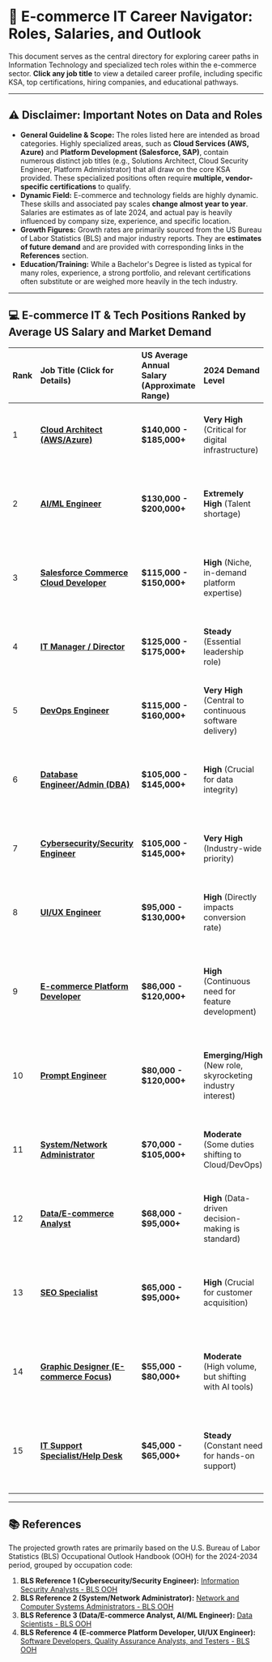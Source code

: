 # 🚀 E-commerce IT Career Navigator: Roles, Salaries, and Outlook

This document serves as the central directory for exploring career paths in Information Technology and specialized tech roles within the e-commerce sector. **Click any job title** to view a detailed career profile, including specific KSA, top certifications, hiring companies, and educational pathways.

---

## ⚠️ Disclaimer: Important Notes on Data and Roles

* **General Guideline & Scope:** The roles listed here are intended as broad categories. Highly specialized areas, such as **Cloud Services (AWS, Azure)** and **Platform Development (Salesforce, SAP)**, contain numerous distinct job titles (e.g., Solutions Architect, Cloud Security Engineer, Platform Administrator) that all draw on the core KSA provided. These specialized positions often require **multiple, vendor-specific certifications** to qualify.
* **Dynamic Field:** E-commerce and technology fields are highly dynamic. These skills and associated pay scales **change almost year to year**. Salaries are estimates as of late 2024, and actual pay is heavily influenced by company size, experience, and specific location.
* **Growth Figures:** Growth rates are primarily sourced from the US Bureau of Labor Statistics (BLS) and major industry reports. They are **estimates of future demand** and are provided with corresponding links in the **References** section.
* **Education/Training:** While a Bachelor's Degree is listed as typical for many roles, experience, a strong portfolio, and relevant certifications often substitute or are weighed more heavily in the tech industry.

---

## 💻 E-commerce IT & Tech Positions Ranked by Average US Salary and Market Demand

| Rank | Job Title (Click for Details) | US Average Annual Salary (Approximate Range) | 2024 Demand Level | Projected Growth (Next 5-10 Years) | Key Knowledge, Skills, and Abilities (KSA) Highlights |
| :--- | :--- | :--- | :--- | :--- | :--- |
| 1 | **[Cloud Architect (AWS/Azure)](Roles/Cloud_Architect.md)** | **$140,000 - $185,000+** | **Very High** (Critical for digital infrastructure) | **Fast Growth** *(~15-20%+, driven by enterprise cloud adoption)* | Cloud infrastructure, High-Availability, Cost Optimization, Security Architecture, System Design. |
| 2 | **[AI/ML Engineer](Roles/AIML_Engineer.md)** | **$130,000 - $200,000+** | **Extremely High** (Talent shortage) | **Explosive Growth** *(~30%+ CAGR, driven by generative AI and automation)* | Advanced ML algorithms, MLOps, Python (TensorFlow, PyTorch), Statistical Modeling, Model Deployment. |
| 3 | **[Salesforce Commerce Cloud Developer](Roles/SFCC_Developer.md)** | **$115,000 - $150,000+** | **High** (Niche, in-demand platform expertise) | **Strong Growth** *(~15%+, tied to the commerce cloud market growth)* | SFCC (Demandware) Script/API, Headless Architecture, Business Manager, Integration, Debugging Pipelines. |
| 4 | **[IT Manager / Director](Roles/IT_Manager.md)** | **$125,000 - $175,000+** | **Steady** (Essential leadership role) | **Stable Growth** *(~5-8%, tied to overall company size growth)* | IT strategy, Budget Planning, Vendor Management, Team Leadership, Risk Management, Resource Allocation. |
| 5 | **[DevOps Engineer](Roles/DevOps_Engineer.md)** | **$115,000 - $160,000+** | **Very High** (Central to continuous software delivery) | **Fast Growth** *(~10-15%+, driven by the push for faster, safer deployments)* | CI/CD (Jenkins, GitLab), Infrastructure as Code (Terraform), Docker/Kubernetes, Automation, Scripting. |
| 6 | **[Database Engineer/Admin (DBA)](Roles/DBA.md)** | **$105,000 - $145,000+** | **High** (Crucial for data integrity) | **Strong Growth** *(~9-12%, driven by increasing data volume and complexity)* | SQL query optimization, Database Systems (MySQL/PostgreSQL), Backup/Recovery, Security Compliance, Performance Tuning. |
| 7 | **[Cybersecurity/Security Engineer](Roles/Cybersecurity_Engineer.md)**| **$105,000 - $145,000+** | **Very High** (Industry-wide priority) | **Rapid Growth** *(~29%, [BLS Reference 1])* | PCI DSS compliance, Incident Response, Vulnerability Management, Firewalls/WAF, Security Auditing. |
| 8 | **[UI/UX Engineer](Roles/UIUX_Engineer.md)** | **$95,000 - $130,000+** | **High** (Directly impacts conversion rate) | **Strong Growth** *(~7%, [BLS Reference 3])* | UX Principles, CRO, HTML/CSS/JavaScript (React/Vue), Figma/Sketch, Prototyping, Accessibility. |
| 9 | **[E-commerce Platform Developer](Roles/Platform_Developer.md)** | **$86,000 - $120,000+** | **High** (Continuous need for feature development) | **Strong Growth** *(~15%, grouped with Software Developers [BLS Reference 4])* | E-commerce Platforms (Shopify/Magento), REST/SOAP APIs, Full-stack Development, Performance Optimization. |
| 10 | **[Prompt Engineer](Roles/Prompt_Engineer.md)** | **$80,000 - $120,000+** | **Emerging/High** (New role, skyrocketing industry interest) | **Explosive Growth** *(~33%+ CAGR, market size is rapidly expanding)* | LLM Behavior/Limitations, NLP, Structured Thinking, Zero-shot Prompting, Creative Problem-Solving with AI. |
| 11 | **[System/Network Administrator](Roles/System_Network_Admin.md)** | **$70,000 - $105,000+** | **Moderate** (Some duties shifting to Cloud/DevOps) | **Slight Decline** *(-4% by 2034, [BLS Reference 2])* | Server OS (Windows/Linux), Network Protocols (TCP/IP), Cloud Infrastructure, Shell Scripting, Troubleshooting. |
| 12 | **[Data/E-commerce Analyst](Roles/Data_Analyst.md)** | **$68,000 - $95,000+** | **High** (Data-driven decision-making is standard) | **Very Strong Growth** *(~34%, [BLS Reference 3])* | SQL, Web Analytics (Google Analytics), E-commerce Metrics (AOV, CR), Data Visualization (Tableau/Power BI). |
| 13 | **[SEO Specialist](Roles/SEO_Specialist.md)** | **$65,000 - $95,000+** | **High** (Crucial for customer acquisition) | **Strong Growth** *(~10-15%, tied to the digital marketing consultant market)* | Technical SEO, Search Algorithms, Keyword Research, Content Optimization, Tools (SEMrush, Ahrefs). |
| 14 | **[Graphic Designer (E-commerce Focus)](Roles/Graphic_Designer.md)** | **$55,000 - $80,000+** | **Moderate** (High volume, but shifting with AI tools) | **Stable Growth** *(~6-7% CAGR, tied to digital content demand)* | Adobe Creative Suite (Photoshop, Illustrator), Web Optimization, Typography, E-commerce Design Best Practices. |
| 15 | **[IT Support Specialist/Help Desk](Roles/IT_Support.md)** | **$45,000 - $65,000+** | **Steady** (Constant need for hands-on support) | **Stable Growth** *(~5-7%, driven by general tech reliance, despite some automation)* | OS/Hardware Troubleshooting, Network Fundamentals, Ticketing Systems, Excellent Customer Service, Active Directory. |

---

## 📚 References

The projected growth rates are primarily based on the U.S. Bureau of Labor Statistics (BLS) Occupational Outlook Handbook (OOH) for the 2024-2034 period, grouped by occupation code:

1.  **BLS Reference 1 (Cybersecurity/Security Engineer):** [Information Security Analysts - BLS OOH](https://www.bls.gov/ooh/computer-and-information-technology/information-security-analysts.htm)
2.  **BLS Reference 2 (System/Network Administrator):** [Network and Computer Systems Administrators - BLS OOH](https://www.bls.gov/ooh/computer-and-information-technology/network-and-computer-systems-administrators.htm)
3.  **BLS Reference 3 (Data/E-commerce Analyst, AI/ML Engineer):** [Data Scientists - BLS OOH](https://www.bls.gov/ooh/math/data-scientists.htm)
4.  **BLS Reference 4 (E-commerce Platform Developer, UI/UX Engineer):** [Software Developers, Quality Assurance Analysts, and Testers - BLS OOH](https://www.bls.gov/ooh/computer-and-information-technology/software-developers.htm)
